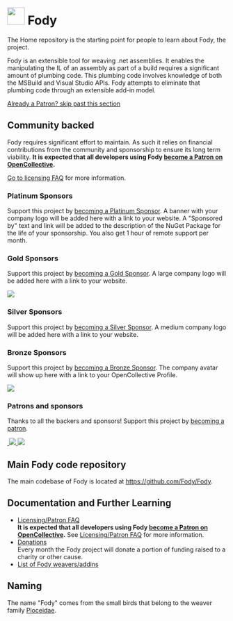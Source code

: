 
# <img src="https://github.com/Fody/Home/raw/master/images/fody.png" height="40px"> Fody

The Home repository is the starting point for people to learn about Fody, the project.

Fody is an extensible tool for weaving .net assemblies. It enables the manipulating the IL of an assembly as part of a build requires a significant amount of plumbing code. This plumbing code involves knowledge of both the MSBuild and Visual Studio APIs. Fody attempts to eliminate that plumbing code through an extensible add-in model.



<!--- StartOpenCollectiveBackers -->

[Already a Patron? skip past this section](#endofbacking)


## Community backed

Fody requires significant effort to maintain. As such it relies on financial contributions from the community and sponsorship to ensure its long term viability. **It is expected that all developers using Fody [become a Patron on OpenCollective](https://opencollective.com/fody/order/3059).**

[Go to licensing FAQ](https://github.com/Fody/Home/blob/master/pages/licensing-patron-faq.md) for more information.


### Platinum Sponsors

Support this project by [becoming a Platinum Sponsor](https://opencollective.com/fody/order/7089). A banner with your company logo will be added here with a link to your website. A "Sponsored by" text and link will be added to the description of the NuGet Package for the life of your sponsorship. You also get 1 hour of remote support per month.

<!--
<a href="https://opencollective.com/fody/tiers/platinum/0/website"><img src="https://opencollective.com/fody/tiers/platinum/0/avatar.svg" height="100px"></a>
-->


### Gold Sponsors

Support this project by [becoming a Gold Sponsor](https://opencollective.com/fody/order/7088). A large company logo will be added here with a link to your website.

<a href="https://www.postsharp.net?utm_source=fody&utm_medium=referral"><img src="https://raw.githubusercontent.com/Fody/Home/master/images/postsharp.png"></a>


### Silver Sponsors

Support this project by [becoming a Silver Sponsor](https://opencollective.com/fody/order/7086). A medium company logo will be added here with a link to your website.


### Bronze Sponsors

Support this project by [becoming a Bronze Sponsor](https://opencollective.com/fody/order/7085). The company avatar will show up here with a link to your OpenCollective Profile.


<a href="https://opencollective.com/fody/tiers/bronze/0/website"><img src="https://opencollective.com/fody/tiers/bronze/0/avatar.svg?avatarHeight=100"></a>


### Patrons and sponsors

Thanks to all the backers and sponsors! Support this project by [becoming a patron](https://opencollective.com/fody/order/3059).

<a href="https://opencollective.com/fody#contributors">
​  <img src="https://opencollective.com/fody/sponsor.svg?width=890&avatarHeight=50&button=false">
​  <img src="https://opencollective.com/fody/backer.svg?width=890&avatarHeight=50&button=false">
</a>



<!--- EndOpenCollectiveBackers -->

<a href="#" id="endofbacking"></a>

## Main Fody code repository

The main codebase of Fody is located at https://github.com/Fody/Fody.


## Documentation and Further Learning

  * [Licensing/Patron FAQ](pages/licensing-patron-faq.md)<br>
    **It is expected that all developers using Fody [become a Patron on OpenCollective](https://opencollective.com/fody/order/3059).** See [Licensing/Patron FAQ](pages/licensing-patron-faq.md) for more information.
  * [Donations](pages/donations.md)<br>
    Every month the Fody project will donate a portion of funding raised to a charity or other cause.
  * [List of Fody weavers/addins](pages/addins.md)


## Naming

The name "Fody" comes from the small birds that belong to the weaver family [Ploceidae](http://en.wikipedia.org/wiki/Fody).